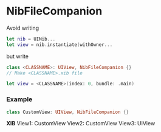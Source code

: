 # NibFileCompanion

Avoid writing
```swift
let nib = UINib...
let view = nib.instantiate(withOwner...
```

but write
```swift
class <CLASSNAME>: UIView, NibFileCompanion {}
// Make <CLASSNAME>.xib file

let view = <CLASSNAME>(index: 0, bundle: .main)
```

### Example

```swift
class CustomView: UIView, NibFileCompanion {}
```

**XIB**
View1: CustomView
View2: CustomView
View3: UIView
